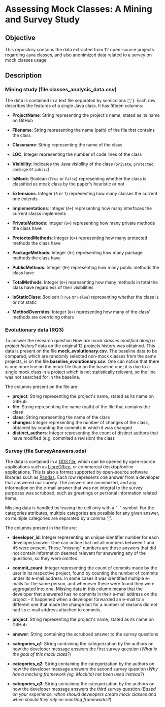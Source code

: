 # Assessing Mock Classes: A Mining and Survey Study

## Objective

This repository contains the data extracted from 12 open-source projects regarding Java classes, and also anonimized data related to a survey on mock classes usage.

## Description

### Mining study (file classes_analysis_data.csv)

The data is contained in a text file separated by semicolons (';').
Each row describes the features of a single Java class. It has fifteen columns:

* **ProjectName**: String representing the project's name, stated as its name on GitHub

* **Filename**: String representing the name (path) of the file that contains the class

* **Classname**: String representing the name of the class

* **LOC**: Integer representing the number of code lines of the class

* **Visibility**: Indicates the Java visibility of the class (`private`, `protected`, `package` or `public`)

* **IsMock**: Boolean (`True` or `False`) representing whether the class is classified as mock class by the paper's heuristic or not

* **Extensions**: Integer (`0` or `1`) representing how many classes the current one extends

* **Implementations**: Integer (`0+`) representing how many interfaces the current classs implements

* **PrivateMethods**: Integer (`0+`) representing how many private methods the class have

* **ProtectedMethods**: Integer (`0+`) representing how many protected methods the class have

* **PackageMethods**: Integer (`0+`) representing how many package methods the class have

* **PublicMethods**: Integer (`0+`) representing how many public methods the class have

* **TotalMethods**: Integer (`0+`) representing how many methods in total the class have regardless of their visibilities

* **IsStaticClass**: Boolean (`True` or `False`) representing whether the class is or not static

* **MethodOverrides**: Integer (`0+`) representing how many of the class' methods are overriding others

### Evolutionary data (RQ3)

To answer the research question _How are mock classes modified along a project history?_ data on the original 12 projects history was obtained. This data is present on the file **mock_evolutionary.csv**. The baseline data to be compared, which are randomly selected non-mock classes from the same projects, is on the file **baseline_evolutionary.csv**. One can notice that there is one more line on the mock file than on the baseline one; it is due to a single mock class in a project which is not statistically relevant, so the line was not searched for in the baseline.

The columns present on the file are:

* **project**: String representing the project's name, stated as its name on GitHub
* **file**: String representing the name (path) of the file that contains the class
* **class**: String representing the name of the class
* **changes**: Integer representing the number of changes of the class, obtained by counting the commits in which it was changed
* **distinct_authors**: Integer representing the count of distinct authors that have modified (e.g. commited a revision) the class

### Survey (file SurveyAnswers.ods)

The data is contained in a [ODS file](https://www.iso.org/standard/66363.html), which can be opened by open-source applications such as [LibreOffice](https://www.libreoffice.org/), or commercial desktop/online applications. This is also a format supported by open-source software libraries such as [Pandas](https://pandas.pydata.org/pandas-docs/stable/user_guide/io.html). Each row represents one answer from a developer that answered our survey. The answers are anonimized, and any information on the e-mail answer that was not integral to the survey purposes was scrubbed, such as greetings or personal information related items.

Missing data is handled by leaving the cell only with a "-" symbol. For the categories attributes, multiple categories are possible for any given answer, so multiple categories are separated by a comma ",".

The columns present in the file are:

* **developer_id**: Integer representing an unique identifier number for each developer/answer. One can notice that not all numbers between 1 and 45 were present. These "missing" numbers are those answers that did not contain information deemed relevant for answering any of the questions, so they were omitted.

* **commit_count**: Integer representing the count of commits made by the user in its respective project, found by counting the number of commits under its e-mail address. In some cases it was identified multiple e-mails for the same person, and whenever these were found they were aggregated into one. Missing data in this column means that the developer that answered has no commits in their e-mail address on the project - it happened when a developer forwarded an e-mail to a different one that made the change but for a number of reasons did not had its e-mail address attached to commits.

* **project**: String representing the project's name, stated as its name on GitHub

* **answer**: String containing the scrubbed answer to the survey questions

* **categories_q1**: String containing the categorization by the authors on how the developer message answers the first survey question (_What is the goal of this mock class?_)

* **categories_q2**: String containing the categorization by the authors on how the developer message answers the second survey question (_Why has a mocking framework (eg. Mockito) not been used instead?_)

* **categories_q3**: String containing the categorization by the authors on how the developer message answers the third survey question (_Based on your experience, when should developers create mock classes and when should they rely on mocking frameworks?_)
